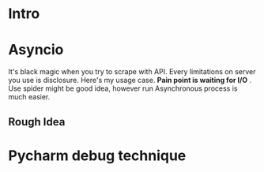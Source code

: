 # Intro
# Asyncio
It's black magic when you try to scrape with API. Every limitations on server you use is disclosure. Here's my usage case. **Pain point is waiting for I/O** . Use spider might be good idea, however run Asynchronous process is much easier.


## Rough Idea 



# Pycharm debug technique
<!--stackedit_data:
eyJoaXN0b3J5IjpbLTE3NzEyMzY3ODldfQ==
-->